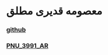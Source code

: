 # معصومه قدیری مطلق

### [github](https://github.com/rezaeimasumeh)

### [PNU_3991_AR](https://github.com/rezaeimasumeh/PNU_3991_AR)
